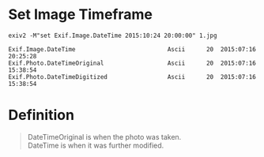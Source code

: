# Set Image Timeframe
```
exiv2 -M"set Exif.Image.DateTime 2015:10:24 20:00:00" 1.jpg
```
```
Exif.Image.DateTime                          Ascii      20  2015:07:16 20:25:28
Exif.Photo.DateTimeOriginal                  Ascii      20  2015:07:16 15:38:54
Exif.Photo.DateTimeDigitized                 Ascii      20  2015:07:16 15:38:54
```
# Definition
>DateTimeOriginal is when the photo was taken.  
>DateTime is when it was further modified.
